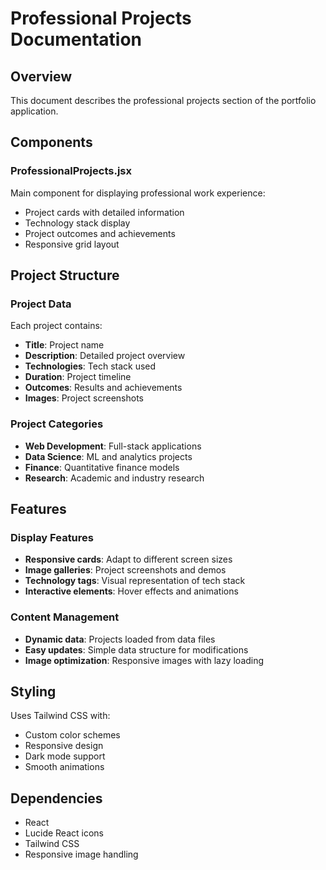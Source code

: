 # Professional Projects Documentation

## Overview
This document describes the professional projects section of the portfolio application.

## Components

### ProfessionalProjects.jsx
Main component for displaying professional work experience:
- Project cards with detailed information
- Technology stack display
- Project outcomes and achievements
- Responsive grid layout

## Project Structure

### Project Data
Each project contains:
- **Title**: Project name
- **Description**: Detailed project overview
- **Technologies**: Tech stack used
- **Duration**: Project timeline
- **Outcomes**: Results and achievements
- **Images**: Project screenshots

### Project Categories
- **Web Development**: Full-stack applications
- **Data Science**: ML and analytics projects
- **Finance**: Quantitative finance models
- **Research**: Academic and industry research

## Features

### Display Features
- **Responsive cards**: Adapt to different screen sizes
- **Image galleries**: Project screenshots and demos
- **Technology tags**: Visual representation of tech stack
- **Interactive elements**: Hover effects and animations

### Content Management
- **Dynamic data**: Projects loaded from data files
- **Easy updates**: Simple data structure for modifications
- **Image optimization**: Responsive images with lazy loading

## Styling
Uses Tailwind CSS with:
- Custom color schemes
- Responsive design
- Dark mode support
- Smooth animations

## Dependencies
- React
- Lucide React icons
- Tailwind CSS
- Responsive image handling
